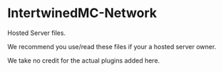 # IntertwinedMC-Network

Hosted Server files.

We recommend you use/read these files if your a hosted server owner.

We take no credit for the actual plugins added here. 
